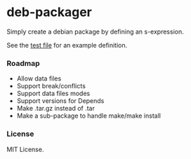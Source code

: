 # deb-packager

Simply create a debian package by defining an s-expression.

See the [test file](t/deb-packager.lisp) for an example definition.


### Roadmap

- Allow data files
- Support break/conflicts
- Support data files modes
- Support versions for Depends
- Make .tar.gz instead of .tar
- Make a sub-package to handle make/make install

### License

MIT License.
